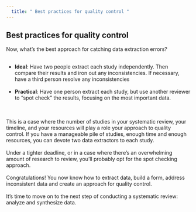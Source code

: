 ```yaml
---
  title: " Best practices for quality control "
---
```



## Best practices for quality control


Now, what’s the best approach for catching data extraction errors?
<br><br>

- **Ideal**: Have two people extract each study independently. Then compare their results and iron out any inconsistencies. If necessary, have a third person resolve any inconsistencies<br><br>
- **Practical**: Have one person extract each study, but use another reviewer to “spot check” the results, focusing on the most important data.

<br><br>
This is a case where the number of studies in your systematic review, your timeline, and your resources will play a role your approach to quality control. If you have a manageable pile of studies, enough time and enough resources, you can devote two data extractors to each study. 
<br><br>
Under a tighter deadline, or in a case where there’s an overwhelming amount of research to review, you’ll probably opt for the spot checking approach.
<br><br>
Congratulations! You now know how to extract data, build a form, address inconsistent data and create an approach for quality control. 
<br><br>
It’s time to move on to the next step of conducting a systematic review: analyze and synthesize data.
